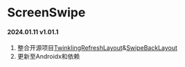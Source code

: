 # ScreenSwipe

#### 2024.01.11	v1.01.1

1. 整合开源项目[TwinklingRefreshLayout](https://github.com/lcodecorex/TwinklingRefreshLayout)&[SwipeBackLayout](https://github.com/ikew0ng/SwipeBackLayout)
2. 更新至Androidx和依赖